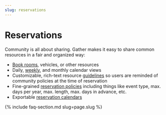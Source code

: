 ```yaml
---
slug: reservations
---
```


# Reservations

Community is all about sharing. Gather makes it easy to share common resources in a fair and organized way:

* [Book rooms](assets/screenshots/reservations-index.png), vehicles, or other resources
* Daily, [weekly](assets/screenshots/reservation-calendar.png), and monthly calendar views
* Customizable, rich-text resource [guidelines](assets/screenshots/create-reservation.png) so users are reminded of community policies at the time of reservation
* Fine-grained [reservation policies](assets/screenshots/create-reservation-with-error.png) including things like event type, max. days per year, max. length, max. days in advance, etc.
* Exportable [reservation calendars](assets/screenshots/calendar-export.png)

{% include faq-section.md slug=page.slug %}
